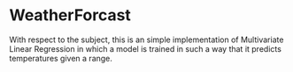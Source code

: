# WeatherForcast
With respect to the subject, this is an simple implementation of Multivariate Linear Regression in which a model is trained in such a way that it predicts temperatures given a range. 
